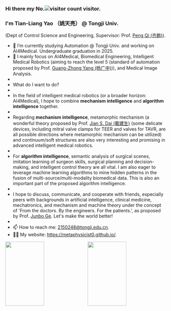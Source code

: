 ### Hi there my No.![visitor count](https://profile-counter.glitch.me/Metaphysicist0/count.svg) visitor.

### I'm Tian-Liang Yao （姚天亮） @ Tongji Univ.

 (Dept of Control Science and Engineering, Supervisor: Prof. [Peng Qi (齐鹏)](https://cse.tongji.edu.cn/6b/68/c15581a158568/page.htm)).

- 🔭 I’m currently studying Automation @ Tongji Univ. and working on AI4Medical. Undergraduate graduation in 2025.
- 🌱 I mainly focus on AI4Medical, Biomedical Engineering, Intelligent Medical Robotics (aiming to reach the level 5 (standard of automation proposed by Prof. [Guang-Zhong Yang (杨广中)](https://imr.sjtu.edu.cn/en/po_facultyv/532.html))), and Medical Image Analysis.
- 
- What do I want to do?
- 
- In the field of intelligent medical robotics (or a broader horizon: AI4Medical), I hope to combine **mechanism intelligence** and **algorithm intelligence** together.
-
- Regarding **mechanism intelligence**, metamorphic mechanism (a wonderful theory proposed by Prof. [Jian S. Dai (戴建生)](https://sustech.edu.cn/zh/faculties/daijiansheng.html)  (some delicate devices, including mitral valve clamps for TEER and valves for TAVR, are all possible directions where metamorphic mechanism can be utilized) and continuum/soft structures are also very interesting and promising in advanced intelligent medical robotics.
-
- For **algorithm intelligence**, semantic analysis of surgical scenes, imitation learning of surgeon skills, surgical planning and decision-making, and intelligent control theory are all vital. I am also eager to leverage machine learning algorithms to mine hidden patterns in the fusion of multi-source/multi-modality biomedical data. This is also an important part of the proposed algorithm intelligence.
-
- I hope to discuss, communicate, and cooperate with friends, especially peers with backgrounds in artificial intelligence, clinical medicine, mechatronics, and mechanism and machine theory under the concept of 'From the doctors. By the engineers. For the patients.', as proposed by Prof. [Junbo Ge](https://ibs.fudan.edu.cn/ab/33/c21163a240435/page.htm). Let's make the world better!
- 
- 📫 How to reach me: 2150248@tongji.edu.cn.
- 🧑‍💻 My website: https://metaphysicist0.github.io/.

<div style="display: flex; justify-content: space-between;">
    <img src="https://github-readme-stats.vercel.app/api?username=Metaphysicist0&show_icons=true&theme=tokyonight&count_private=true" style="width: 49%; height: 200px;"/>
    <img src="https://github-readme-stats.vercel.app/api/top-langs/?username=Metaphysicist0&theme=tokyonight&layout=compact" style="width: 49%; height: 200px;"/>
</div>
